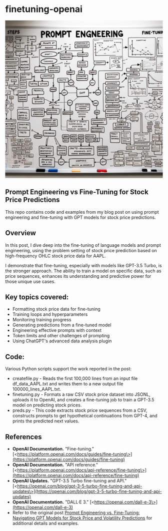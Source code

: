 # finetuning-openai
![Prompt Engineering vs Fine-Tuning for Stock Price Predictions](finetuning-openai.png)

## Prompt Engineering vs Fine-Tuning for Stock Price Predictions
This repo contains code and examples from my blog post on using prompt engineering and fine-tuning with GPT models for stock price predictions.

## Overview
In this post, I dive deep into the fine-tuning of language models and prompt engineering, using the problem setting of stock price prediction based on high-frequency OHLC stock price data for AAPL.

I demonstrate that fine-tuning, especially with models like GPT-3.5 Turbo, is the stronger approach. The ability to train a model on specific data, such as price sequences, enhances its understanding and predictive power for those unique use cases.

## Key topics covered:

- Formatting stock price data for fine-tuning
- Training loops and hyperparameters
- Monitoring training progress
- Generating predictions from a fine-tuned model
- Engineering effective prompts with context
- Token limits and other challenges of prompting
- Using ChatGPT's advanced data analysis plugin

## Code:

Various Python scripts support the work reported in the post:

- createfile.py - Reads the first 100,000 lines from an input file df_data_AAPL.txt and writes them to a new output file 100000_lines_AAPL.txt.
- finetuning.py - Formats a raw CSV stock price dataset into JSONL, uploads it to OpenAI, and creates a fine-tuning job to train a GPT-3.5 model on predicting stock prices.
- preds.py - This code extracts stock price sequences from a CSV, constructs prompts to get hypothetical continuations from GPT-4, and prints the predicted next values.

## References

- **OpenAI Documentation.** "Fine-tuning." [\<https://platform.openai.com/docs/guides/fine-tuning\>](https://platform.openai.com/docs/guides/fine-tuning)
- **OpenAI Documentation.** "API reference." [\<https://platform.openai.com/docs/api-reference/fine-tuning\>](https://platform.openai.com/docs/api-reference/fine-tuning)
- **OpenAI Updates.** "GPT-3.5 Turbo fine-tuning and API." [\<https://openai.com/blog/gpt-3-5-turbo-fine-tuning-and-api-updates\>](https://openai.com/blog/gpt-3-5-turbo-fine-tuning-and-api-updates)
- **OpenAI Documentation.** "DALL·E 3." [\<https://openai.com/dall-e-3\>](https://openai.com/dall-e-3)
- Refer to the original post <a href="https://johncollins.ai/finetuning-openai" target="_blank">Prompt Engineering vs. Fine-Tuning: Navigating GPT Models for Stock Price and Volatility Predictions</a> for additional details and examples.
